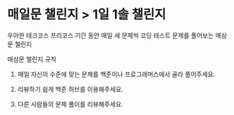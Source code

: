# 매일문 챌린지 > 1일 1솔 챌린지
우아한 테크코스 프리코스 기간 동안 매일 세 문제씩 코딩 테스트 문제를 풀어보는 메삼문 첼린지

매삼문 첼린지 규칙

1. 매일 자신의 수준에 맞는 문제를 백준이나 프로그래머스에서 골라 풀어주세요.

2. 리뷰하기 쉽게 백준 허브를 이용해주세요.

3. 다른 사람들의 문제 풀이를 리뷰해주세요.

